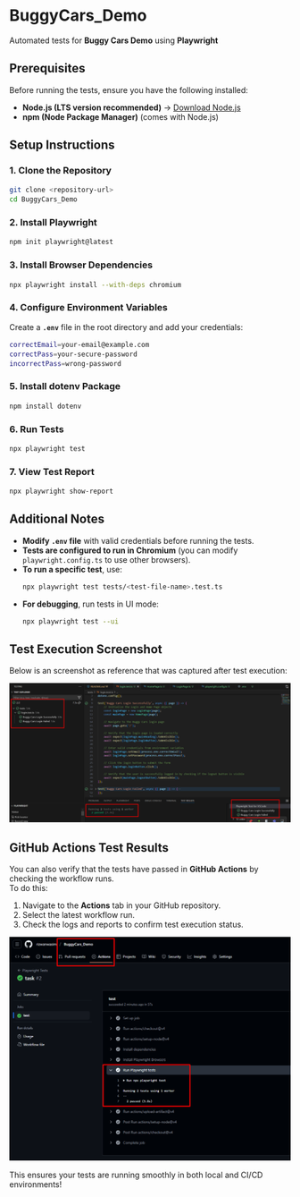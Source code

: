 # **BuggyCars_Demo**  
Automated tests for **Buggy Cars Demo** using **Playwright**  

## **Prerequisites**  
Before running the tests, ensure you have the following installed:  
- **Node.js (LTS version recommended)** → [Download Node.js](https://nodejs.org/)  
- **npm (Node Package Manager)** (comes with Node.js)  

## **Setup Instructions**  

### **1. Clone the Repository**  
```sh
git clone <repository-url>
cd BuggyCars_Demo
```

### **2. Install Playwright**  
```sh
npm init playwright@latest
```

### **3. Install Browser Dependencies**  
```sh
npx playwright install --with-deps chromium
```

### **4. Configure Environment Variables**  
Create a **`.env`** file in the root directory and add your credentials:  
```sh
correctEmail=your-email@example.com
correctPass=your-secure-password
incorrectPass=wrong-password
```

### **5. Install dotenv Package**  
```sh
npm install dotenv
```

### **6. Run Tests**  
```sh
npx playwright test
```

### **7. View Test Report**  
```sh
npx playwright show-report
```

## **Additional Notes**  
- **Modify `.env` file** with valid credentials before running the tests.  
- **Tests are configured to run in Chromium** (you can modify `playwright.config.ts` to use other browsers).  
- **To run a specific test**, use:  
  ```sh
  npx playwright test tests/<test-file-name>.test.ts
  ```  
- **For debugging**, run tests in UI mode:  
  ```sh
  npx playwright test --ui
  ```  

## Test Execution Screenshot

Below is an screenshot as reference that was captured after test execution:

![Test Screenshot](screenshot.png)

## GitHub Actions Test Results

You can also verify that the tests have passed in **GitHub Actions** by checking the workflow runs.  
To do this:
1. Navigate to the **Actions** tab in your GitHub repository.
2. Select the latest workflow run.
3. Check the logs and reports to confirm test execution status.

![Test Screenshot](gitactions.png)

This ensures your tests are running smoothly in both local and CI/CD environments!
